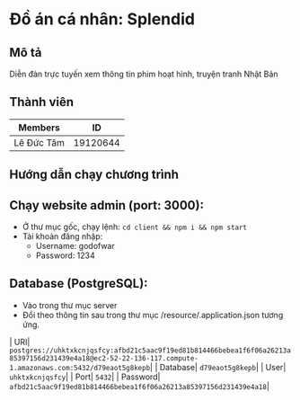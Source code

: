 # Đồ án cá nhân: Splendid

## Mô tả
Diễn đàn trực tuyến xem thông tin phim hoạt hình, truyện tranh Nhật Bản


## Thành viên

| Members          | ID       |
| ---------------- | -------- |
| Lê Đức Tâm       | 19120644 |


## Hướng dẫn chạy chương trình

## Chạy website admin (port: 3000):

-   Ở thư mục gốc, chạy lệnh:
    `cd client && npm i && npm start`
-   Tài khoản đăng nhập:
    -   Username: godofwar
    -   Password: 1234

## Database (PostgreSQL):
-   Vào trong thư mục server
-   Đổi theo thông tin sau trong thư mục /resource/.application.json tương ứng.

|   URI| `postgres://uhktxkcnjqsfcy:afbd21c5aac9f19ed81b814466bebea1f6f06a26213a85397156d231439e4a18@ec2-52-22-136-117.compute-1.amazonaws.com:5432/d79eaot5g8kepb`|
|   Database| `d79eaot5g8kepb`|
|   User| `uhktxkcnjqsfcy`|
|   Port| `5432`|
|  Password| `afbd21c5aac9f19ed81b814466bebea1f6f06a26213a85397156d231439e4a18`|



